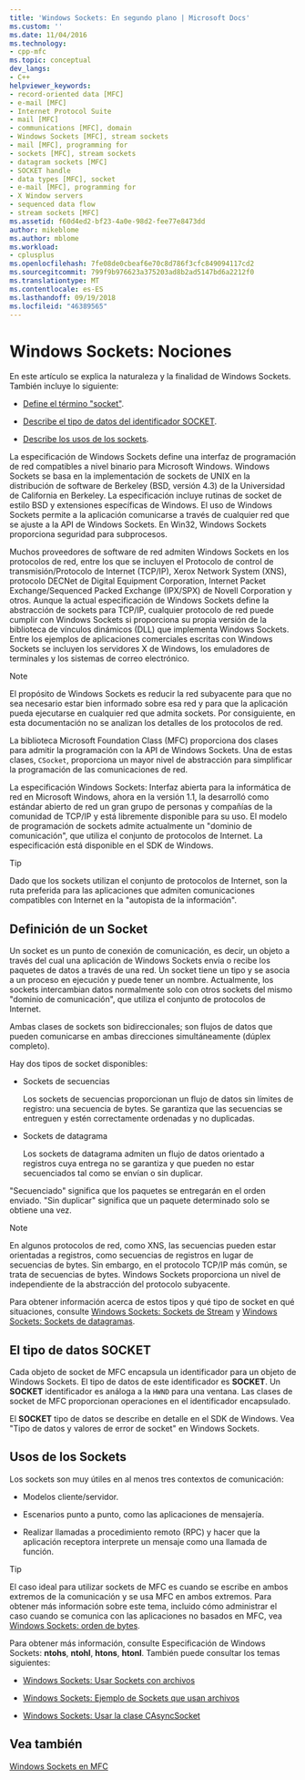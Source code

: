 ```yaml
---
title: 'Windows Sockets: En segundo plano | Microsoft Docs'
ms.custom: ''
ms.date: 11/04/2016
ms.technology:
- cpp-mfc
ms.topic: conceptual
dev_langs:
- C++
helpviewer_keywords:
- record-oriented data [MFC]
- e-mail [MFC]
- Internet Protocol Suite
- mail [MFC]
- communications [MFC], domain
- Windows Sockets [MFC], stream sockets
- mail [MFC], programming for
- sockets [MFC], stream sockets
- datagram sockets [MFC]
- SOCKET handle
- data types [MFC], socket
- e-mail [MFC], programming for
- X Window servers
- sequenced data flow
- stream sockets [MFC]
ms.assetid: f60d4ed2-bf23-4a0e-98d2-fee77e8473dd
author: mikeblome
ms.author: mblome
ms.workload:
- cplusplus
ms.openlocfilehash: 7fe08de0cbeaf6e70c8d786f3cfc849094117cd2
ms.sourcegitcommit: 799f9b976623a375203ad8b2ad5147bd6a2212f0
ms.translationtype: MT
ms.contentlocale: es-ES
ms.lasthandoff: 09/19/2018
ms.locfileid: "46389565"
---
```

# <a name="windows-sockets-background"></a>Windows Sockets: Nociones

En este artículo se explica la naturaleza y la finalidad de Windows Sockets. También incluye lo siguiente:

- [Define el término "socket"](#_core_definition_of_a_socket).

- [Describe el tipo de datos del identificador SOCKET](#_core_the_socket_data_type).

- [Describe los usos de los sockets](#_core_uses_for_sockets).

La especificación de Windows Sockets define una interfaz de programación de red compatibles a nivel binario para Microsoft Windows. Windows Sockets se basa en la implementación de sockets de UNIX en la distribución de software de Berkeley (BSD, versión 4.3) de la Universidad de California en Berkeley. La especificación incluye rutinas de socket de estilo BSD y extensiones específicas de Windows. El uso de Windows Sockets permite a la aplicación comunicarse a través de cualquier red que se ajuste a la API de Windows Sockets. En Win32, Windows Sockets proporciona seguridad para subprocesos.

Muchos proveedores de software de red admiten Windows Sockets en los protocolos de red, entre los que se incluyen el Protocolo de control de transmisión/Protocolo de Internet (TCP/IP), Xerox Network System (XNS), protocolo DECNet de Digital Equipment Corporation, Internet Packet Exchange/Sequenced Packed Exchange (IPX/SPX) de Novell Corporation y otros. Aunque la actual especificación de Windows Sockets define la abstracción de sockets para TCP/IP, cualquier protocolo de red puede cumplir con Windows Sockets si proporciona su propia versión de la biblioteca de vínculos dinámicos (DLL) que implementa Windows Sockets. Entre los ejemplos de aplicaciones comerciales escritas con Windows Sockets se incluyen los servidores X de Windows, los emuladores de terminales y los sistemas de correo electrónico.

> [!NOTE]
>  El propósito de Windows Sockets es reducir la red subyacente para que no sea necesario estar bien informado sobre esa red y para que la aplicación pueda ejecutarse en cualquier red que admita sockets. Por consiguiente, en esta documentación no se analizan los detalles de los protocolos de red.

La biblioteca Microsoft Foundation Class (MFC) proporciona dos clases para admitir la programación con la API de Windows Sockets. Una de estas clases, `CSocket`, proporciona un mayor nivel de abstracción para simplificar la programación de las comunicaciones de red.

La especificación Windows Sockets: Interfaz abierta para la informática de red en Microsoft Windows, ahora en la versión 1.1, la desarrolló como estándar abierto de red un gran grupo de personas y compañías de la comunidad de TCP/IP y está libremente disponible para su uso. El modelo de programación de sockets admite actualmente un "dominio de comunicación", que utiliza el conjunto de protocolos de Internet. La especificación está disponible en el SDK de Windows.

> [!TIP]
>  Dado que los sockets utilizan el conjunto de protocolos de Internet, son la ruta preferida para las aplicaciones que admiten comunicaciones compatibles con Internet en la "autopista de la información".

##  <a name="_core_definition_of_a_socket"></a> Definición de un Socket

Un socket es un punto de conexión de comunicación, es decir, un objeto a través del cual una aplicación de Windows Sockets envía o recibe los paquetes de datos a través de una red. Un socket tiene un tipo y se asocia a un proceso en ejecución y puede tener un nombre. Actualmente, los sockets intercambian datos normalmente solo con otros sockets del mismo "dominio de comunicación", que utiliza el conjunto de protocolos de Internet.

Ambas clases de sockets son bidireccionales; son flujos de datos que pueden comunicarse en ambas direcciones simultáneamente (dúplex completo).

Hay dos tipos de socket disponibles:

- Sockets de secuencias

     Los sockets de secuencias proporcionan un flujo de datos sin límites de registro: una secuencia de bytes. Se garantiza que las secuencias se entreguen y estén correctamente ordenadas y no duplicadas.

- Sockets de datagrama

     Los sockets de datagrama admiten un flujo de datos orientado a registros cuya entrega no se garantiza y que pueden no estar secuenciados tal como se envían o sin duplicar.

"Secuenciado" significa que los paquetes se entregarán en el orden enviado. "Sin duplicar" significa que un paquete determinado solo se obtiene una vez.

> [!NOTE]
>  En algunos protocolos de red, como XNS, las secuencias pueden estar orientadas a registros, como secuencias de registros en lugar de secuencias de bytes. Sin embargo, en el protocolo TCP/IP más común, se trata de secuencias de bytes. Windows Sockets proporciona un nivel de independiente de la abstracción del protocolo subyacente.

Para obtener información acerca de estos tipos y qué tipo de socket en qué situaciones, consulte [Windows Sockets: Sockets de Stream](../mfc/windows-sockets-stream-sockets.md) y [Windows Sockets: Sockets de datagramas](../mfc/windows-sockets-datagram-sockets.md).

##  <a name="_core_the_socket_data_type"></a> El tipo de datos SOCKET

Cada objeto de socket de MFC encapsula un identificador para un objeto de Windows Sockets. El tipo de datos de este identificador es **SOCKET**. Un **SOCKET** identificador es análoga a la `HWND` para una ventana. Las clases de socket de MFC proporcionan operaciones en el identificador encapsulado.

El **SOCKET** tipo de datos se describe en detalle en el SDK de Windows. Vea "Tipo de datos y valores de error de socket" en Windows Sockets.

##  <a name="_core_uses_for_sockets"></a> Usos de los Sockets

Los sockets son muy útiles en al menos tres contextos de comunicación:

- Modelos cliente/servidor.

- Escenarios punto a punto, como las aplicaciones de mensajería.

- Realizar llamadas a procedimiento remoto (RPC) y hacer que la aplicación receptora interprete un mensaje como una llamada de función.

> [!TIP]
>  El caso ideal para utilizar sockets de MFC es cuando se escribe en ambos extremos de la comunicación y se usa MFC en ambos extremos. Para obtener más información sobre este tema, incluido cómo administrar el caso cuando se comunica con las aplicaciones no basados en MFC, vea [Windows Sockets: orden de bytes](../mfc/windows-sockets-byte-ordering.md).

Para obtener más información, consulte Especificación de Windows Sockets: **ntohs**, **ntohl**, **htons**, **htonl**. También puede consultar los temas siguientes:

- [Windows Sockets: Usar Sockets con archivos](../mfc/windows-sockets-using-sockets-with-archives.md)

- [Windows Sockets: Ejemplo de Sockets que usan archivos](../mfc/windows-sockets-example-of-sockets-using-archives.md)

- [Windows Sockets: Usar la clase CAsyncSocket](../mfc/windows-sockets-using-class-casyncsocket.md)

## <a name="see-also"></a>Vea también

[Windows Sockets en MFC](../mfc/windows-sockets-in-mfc.md)

